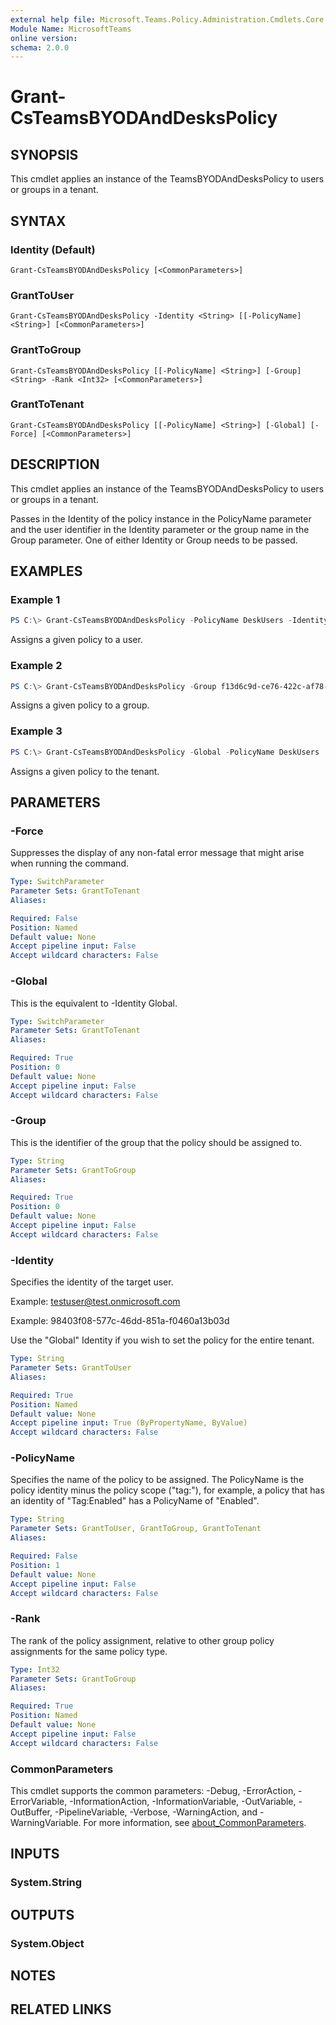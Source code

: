 ```yaml
---
external help file: Microsoft.Teams.Policy.Administration.Cmdlets.Core.dll-Help.xml
Module Name: MicrosoftTeams
online version:
schema: 2.0.0
---
```


# Grant-CsTeamsBYODAndDesksPolicy

## SYNOPSIS
This cmdlet applies an instance of the TeamsBYODAndDesksPolicy to users or groups in a tenant.

## SYNTAX

### Identity (Default)
```
Grant-CsTeamsBYODAndDesksPolicy [<CommonParameters>]
```

### GrantToUser
```
Grant-CsTeamsBYODAndDesksPolicy -Identity <String> [[-PolicyName] <String>] [<CommonParameters>]
```

### GrantToGroup
```
Grant-CsTeamsBYODAndDesksPolicy [[-PolicyName] <String>] [-Group] <String> -Rank <Int32> [<CommonParameters>]
```

### GrantToTenant
```
Grant-CsTeamsBYODAndDesksPolicy [[-PolicyName] <String>] [-Global] [-Force] [<CommonParameters>]
```

## DESCRIPTION
This cmdlet applies an instance of the TeamsBYODAndDesksPolicy to users or groups in a tenant.

Passes in the Identity of the policy instance in the PolicyName parameter and the user identifier in the Identity parameter or the group name in the Group parameter. One of either Identity or Group needs to be passed.

## EXAMPLES

### Example 1
```powershell
PS C:\> Grant-CsTeamsBYODAndDesksPolicy -PolicyName DeskUsers -Identity testuser@test.onmicrosoft.com
```

Assigns a given policy to a user.

### Example 2
```powershell
PS C:\> Grant-CsTeamsBYODAndDesksPolicy -Group f13d6c9d-ce76-422c-af78-b6018b4d9c80 -PolicyName DeskUsers
```

Assigns a given policy to a group.

### Example 3
```powershell
PS C:\> Grant-CsTeamsBYODAndDesksPolicy -Global -PolicyName DeskUsers
```

Assigns a given policy to the tenant.

## PARAMETERS

### -Force
Suppresses the display of any non-fatal error message that might arise when running the command.

```yaml
Type: SwitchParameter
Parameter Sets: GrantToTenant
Aliases:

Required: False
Position: Named
Default value: None
Accept pipeline input: False
Accept wildcard characters: False
```

### -Global
This is the equivalent to -Identity Global.

```yaml
Type: SwitchParameter
Parameter Sets: GrantToTenant
Aliases:

Required: True
Position: 0
Default value: None
Accept pipeline input: False
Accept wildcard characters: False
```

### -Group
This is the identifier of the group that the policy should be assigned to.

```yaml
Type: String
Parameter Sets: GrantToGroup
Aliases:

Required: True
Position: 0
Default value: None
Accept pipeline input: False
Accept wildcard characters: False
```

### -Identity
Specifies the identity of the target user.

Example: testuser@test.onmicrosoft.com

Example: 98403f08-577c-46dd-851a-f0460a13b03d

Use the "Global" Identity if you wish to set the policy for the entire tenant.

```yaml
Type: String
Parameter Sets: GrantToUser
Aliases:

Required: True
Position: Named
Default value: None
Accept pipeline input: True (ByPropertyName, ByValue)
Accept wildcard characters: False
```

### -PolicyName
Specifies the name of the policy to be assigned. The PolicyName is the policy identity minus the policy scope ("tag:"), for example, a policy that has an identity of "Tag:Enabled" has a PolicyName of "Enabled".

```yaml
Type: String
Parameter Sets: GrantToUser, GrantToGroup, GrantToTenant
Aliases:

Required: False
Position: 1
Default value: None
Accept pipeline input: False
Accept wildcard characters: False
```

### -Rank
The rank of the policy assignment, relative to other group policy assignments for the same policy type.

```yaml
Type: Int32
Parameter Sets: GrantToGroup
Aliases:

Required: True
Position: Named
Default value: None
Accept pipeline input: False
Accept wildcard characters: False
```

### CommonParameters
This cmdlet supports the common parameters: -Debug, -ErrorAction, -ErrorVariable, -InformationAction, -InformationVariable, -OutVariable, -OutBuffer, -PipelineVariable, -Verbose, -WarningAction, and -WarningVariable. For more information, see [about_CommonParameters](http://go.microsoft.com/fwlink/?LinkID=113216).

## INPUTS

### System.String

## OUTPUTS

### System.Object
## NOTES

## RELATED LINKS
